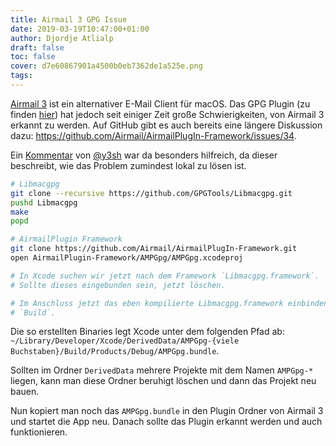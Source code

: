 ```yaml
---
title: Airmail 3 GPG Issue
date: 2019-03-19T10:47:00+01:00
author: Djordje Atlialp
draft: false
toc: false
cover: d7e60867901a4500b0eb7362de1a525e.png
tags:
---
```


[Airmail 3](https://airmailapp.com/) ist ein alternativer E-Mail Client für macOS. Das GPG Plugin (zu finden [hier](https://help.airmailapp.com/en-us/article/plugins-airmail-for-macos-lenvq3/)) hat jedoch seit einiger Zeit große Schwierigkeiten, von Airmail 3 erkannt zu werden. Auf GitHub gibt es auch bereits eine längere Diskussion dazu: https://github.com/Airmail/AirmailPlugIn-Framework/issues/34.

Ein [Kommentar](https://github.com/Airmail/AirmailPlugIn-Framework/issues/34#issuecomment-442918633) von [@y3sh](https://github.com/y3sh) war da besonders hilfreich, da dieser beschreibt, wie das Problem zumindest lokal zu lösen ist.

```bash
# Libmacgpg
git clone --recursive https://github.com/GPGTools/Libmacgpg.git
pushd Libmacgpg
make
popd

# AirmailPlugin Framework
git clone https://github.com/Airmail/AirmailPlugIn-Framework.git
open AirmailPlugin-Framework/AMPGpg/AMPGpg.xcodeproj

# In Xcode suchen wir jetzt nach dem Framework `Libmacgpg.framework`.
# Sollte dieses eingebunden sein, jetzt löschen.

# Im Anschluss jetzt das eben kompilierte Libmacgpg.framework einbinden.
# `Build`.
```

Die so erstellten Binaries legt Xcode unter dem folgenden Pfad ab: `~/Library/Developer/Xcode/DerivedData/AMPGpg-{viele Buchstaben}/Build/Products/Debug/AMPGpg.bundle`.

Sollten im Ordner `DerivedData` mehrere Projekte mit dem Namen `AMPGpg-*` liegen, kann man diese Ordner beruhigt löschen und dann das Projekt neu bauen.

Nun kopiert man noch das `AMPGpg.bundle` in den Plugin Ordner von Airmail 3 und startet die App neu. Danach sollte das Plugin erkannt werden und auch funktionieren.

